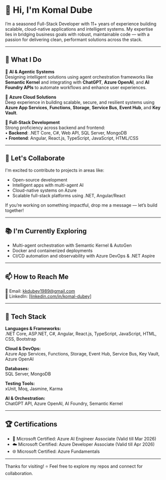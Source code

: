# 👋 Hi, I'm Komal Dube

I’m a seasoned Full-Stack Developer with 11+ years of experience building scalable, cloud-native applications and intelligent systems. My expertise lies in bridging business goals with robust, maintainable code — with a passion for delivering clean, performant solutions across the stack.

---

## 💼 What I Do

🔹 **AI & Agentic Systems**  
Designing intelligent solutions using agent orchestration frameworks like **Semantic Kernel** and integrating with **ChatGPT**, **Azure OpenAI**, and **AI Foundry APIs** to automate workflows and enhance user experiences.

🔹 **Azure Cloud Solutions**  
Deep experience in building scalable, secure, and resilient systems using **Azure App Services**, **Functions**, **Storage**, **Service Bus**, **Event Hub**, and **Key Vault**.

🔹 **Full-Stack Development**  
Strong proficiency across backend and frontend:  
• **Backend**: .NET Core, C#, Web API, SQL Server, MongoDB  
• **Frontend**: Angular, React.js, TypeScript, JavaScript, HTML/CSS  

---

## 👯 Let's Collaborate

I'm excited to contribute to projects in areas like:
- Open-source development
- Intelligent apps with multi-agent AI
- Cloud-native systems on Azure
- Scalable full-stack platforms using .NET, Angular/React

If you’re working on something impactful, drop me a message — let’s build together!

---

## 📚 I'm Currently Exploring
- Multi-agent orchestration with Semantic Kernel & AutoGen
- Docker and containerized deployments
- CI/CD automation and observability with Azure DevOps & .NET Aspire

---

## 📫 How to Reach Me

📧 Email: [kkdubey1989@gmail.com](mailto:kkdubey1989@gmail.com)  
🔗 LinkedIn: [[linkedin.com/in/komal-dubey](https://www.linkedin.com/in/komal-dubey/)]

---

## 🧰 Tech Stack

**Languages & Frameworks:**  
.NET Core, ASP.NET, C#, Angular, React.js, TypeScript, JavaScript, HTML, CSS, Bootstrap

**Cloud & DevOps:**  
Azure App Services, Functions, Storage, Event Hub, Service Bus, Key Vault, Azure OpenAI

**Databases:**  
SQL Server, MongoDB

**Testing Tools:**  
xUnit, Moq, Jasmine, Karma

**AI & Orchestration:**  
ChatGPT API, Azure OpenAI, AI Foundry, Semantic Kernel

---

## 🏆 Certifications

- 🧠 Microsoft Certified: Azure AI Engineer Associate (Valid till Mar 2026)  
- ☁️ Microsoft Certified: Azure Developer Associate (Valid till Apr 2026)  
- 🌐 Microsoft Certified: Azure Fundamentals

---

Thanks for visiting! ⭐ Feel free to explore my repos and connect for collaboration.

